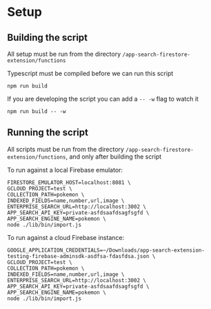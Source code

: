 # Setup

## Building the script

All setup must be run from the directory `/app-search-firestore-extension/functions`

Typescript must be compiled before we can run this script

```
npm run build
```

If you are developing the script you can add a `-- -w` flag to watch it

```
npm run build -- -w
```

## Running the script

All scripts must be run from the directory `/app-search-firestore-extension/functions`, and only after building the script

To run against a local Firebase emulator:

```
FIRESTORE_EMULATOR_HOST=localhost:8081 \
GCLOUD_PROJECT=test \
COLLECTION_PATH=pokemon \
INDEXED_FIELDS=name,number,url,image \
ENTERPRISE_SEARCH_URL=http://localhost:3002 \
APP_SEARCH_API_KEY=private-asfdsaafdsagfsgfd \
APP_SEARCH_ENGINE_NAME=pokemon \
node ./lib/bin/import.js
```

To run against a cloud Firebase instance:

```
GOOGLE_APPLICATION_CREDENTIALS=~/Downloads/app-search-extension-testing-firebase-adminsdk-asdfsa-fdasfdsa.json \
GCLOUD_PROJECT=test \
COLLECTION_PATH=pokemon \
INDEXED_FIELDS=name,number,url,image \
ENTERPRISE_SEARCH_URL=http://localhost:3002 \
APP_SEARCH_API_KEY=private-asfdsaafdsagfsgfd \
APP_SEARCH_ENGINE_NAME=pokemon \
node ./lib/bin/import.js
```
